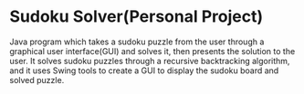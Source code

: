 # Sudoku Solver(Personal Project)
Java program which takes a sudoku puzzle from the user through a graphical user interface(GUI) and solves it, then presents the solution to the user. It solves sudoku puzzles through a recursive backtracking algorithm, and it uses Swing tools to create a GUI to display the sudoku board and solved puzzle.

